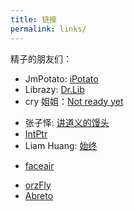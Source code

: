 ```yaml
---
title: 链接
permalink: links/
---
```


精子的朋友们：

* JmPotato: [iPotato](http://ipotato.me)
* Librazy: [Dr.Lib](https://im.librazy.org)
* cry 姐姐：[Not ready yet](http://infinnie.github.io)
<!-- * Parthas: [ParBlog](http://blog.xparthas.com) -->
* 张子怿: [讲道义的馒头](https://www.soasurs.com/)
* [IntPtr](https://www.intptr.im)
* Liam Huang: [始终](https://liam.page/)
<!-- * [愤怒的泡面](http://powman.org) -->
<!-- * [starriv](https://starriv.com) -->
* [faceair](http://lucy.faceair.me)
<!-- * [Ivan Cai](https://www.ivancai.me) -->
* [orzFly](https://orzfly.com)
* [Abreto](https://blog.abreto.net)
<!-- * [Dimpurr Cheny](http://im.dimpurr.com) -->
